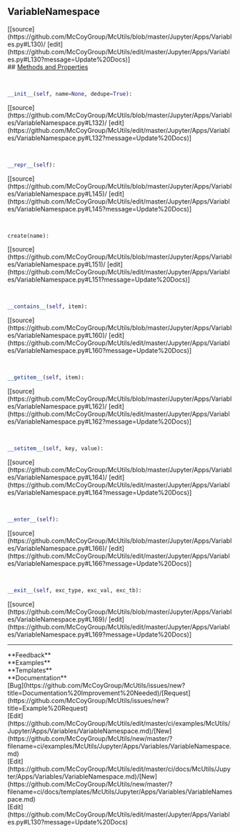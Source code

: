 ## <a id="McUtils.Jupyter.Apps.Variables.VariableNamespace">VariableNamespace</a> 

<div class="docs-source-link" markdown="1">
[[source](https://github.com/McCoyGroup/McUtils/blob/master/Jupyter/Apps/Variables.py#L130)/
[edit](https://github.com/McCoyGroup/McUtils/edit/master/Jupyter/Apps/Variables.py#L130?message=Update%20Docs)]
</div>









<div class="collapsible-section">
 <div class="collapsible-section collapsible-section-header" markdown="1">
## <a class="collapse-link" data-toggle="collapse" href="#methods" markdown="1"> Methods and Properties</a> <a class="float-right" data-toggle="collapse" href="#methods"><i class="fa fa-chevron-down"></i></a>
 </div>
 <div class="collapsible-section collapsible-section-body collapse show" id="methods" markdown="1">
 
<a id="McUtils.Jupyter.Apps.Variables.VariableNamespace.__init__" class="docs-object-method">&nbsp;</a> 
```python
__init__(self, name=None, dedupe=True): 
```
<div class="docs-source-link" markdown="1">
[[source](https://github.com/McCoyGroup/McUtils/blob/master/Jupyter/Apps/Variables/VariableNamespace.py#L132)/
[edit](https://github.com/McCoyGroup/McUtils/edit/master/Jupyter/Apps/Variables/VariableNamespace.py#L132?message=Update%20Docs)]
</div>


<a id="McUtils.Jupyter.Apps.Variables.VariableNamespace.__repr__" class="docs-object-method">&nbsp;</a> 
```python
__repr__(self): 
```
<div class="docs-source-link" markdown="1">
[[source](https://github.com/McCoyGroup/McUtils/blob/master/Jupyter/Apps/Variables/VariableNamespace.py#L145)/
[edit](https://github.com/McCoyGroup/McUtils/edit/master/Jupyter/Apps/Variables/VariableNamespace.py#L145?message=Update%20Docs)]
</div>


<a id="McUtils.Jupyter.Apps.Variables.VariableNamespace.create" class="docs-object-method">&nbsp;</a> 
```python
create(name): 
```
<div class="docs-source-link" markdown="1">
[[source](https://github.com/McCoyGroup/McUtils/blob/master/Jupyter/Apps/Variables/VariableNamespace.py#L151)/
[edit](https://github.com/McCoyGroup/McUtils/edit/master/Jupyter/Apps/Variables/VariableNamespace.py#L151?message=Update%20Docs)]
</div>


<a id="McUtils.Jupyter.Apps.Variables.VariableNamespace.__contains__" class="docs-object-method">&nbsp;</a> 
```python
__contains__(self, item): 
```
<div class="docs-source-link" markdown="1">
[[source](https://github.com/McCoyGroup/McUtils/blob/master/Jupyter/Apps/Variables/VariableNamespace.py#L160)/
[edit](https://github.com/McCoyGroup/McUtils/edit/master/Jupyter/Apps/Variables/VariableNamespace.py#L160?message=Update%20Docs)]
</div>


<a id="McUtils.Jupyter.Apps.Variables.VariableNamespace.__getitem__" class="docs-object-method">&nbsp;</a> 
```python
__getitem__(self, item): 
```
<div class="docs-source-link" markdown="1">
[[source](https://github.com/McCoyGroup/McUtils/blob/master/Jupyter/Apps/Variables/VariableNamespace.py#L162)/
[edit](https://github.com/McCoyGroup/McUtils/edit/master/Jupyter/Apps/Variables/VariableNamespace.py#L162?message=Update%20Docs)]
</div>


<a id="McUtils.Jupyter.Apps.Variables.VariableNamespace.__setitem__" class="docs-object-method">&nbsp;</a> 
```python
__setitem__(self, key, value): 
```
<div class="docs-source-link" markdown="1">
[[source](https://github.com/McCoyGroup/McUtils/blob/master/Jupyter/Apps/Variables/VariableNamespace.py#L164)/
[edit](https://github.com/McCoyGroup/McUtils/edit/master/Jupyter/Apps/Variables/VariableNamespace.py#L164?message=Update%20Docs)]
</div>


<a id="McUtils.Jupyter.Apps.Variables.VariableNamespace.__enter__" class="docs-object-method">&nbsp;</a> 
```python
__enter__(self): 
```
<div class="docs-source-link" markdown="1">
[[source](https://github.com/McCoyGroup/McUtils/blob/master/Jupyter/Apps/Variables/VariableNamespace.py#L166)/
[edit](https://github.com/McCoyGroup/McUtils/edit/master/Jupyter/Apps/Variables/VariableNamespace.py#L166?message=Update%20Docs)]
</div>


<a id="McUtils.Jupyter.Apps.Variables.VariableNamespace.__exit__" class="docs-object-method">&nbsp;</a> 
```python
__exit__(self, exc_type, exc_val, exc_tb): 
```
<div class="docs-source-link" markdown="1">
[[source](https://github.com/McCoyGroup/McUtils/blob/master/Jupyter/Apps/Variables/VariableNamespace.py#L169)/
[edit](https://github.com/McCoyGroup/McUtils/edit/master/Jupyter/Apps/Variables/VariableNamespace.py#L169?message=Update%20Docs)]
</div>
 </div>
</div>












---


<div markdown="1" class="text-secondary">
<div class="container">
  <div class="row">
   <div class="col" markdown="1">
**Feedback**   
</div>
   <div class="col" markdown="1">
**Examples**   
</div>
   <div class="col" markdown="1">
**Templates**   
</div>
   <div class="col" markdown="1">
**Documentation**   
</div>
   <div class="col" markdown="1">
   
</div>
   <div class="col" markdown="1">
   
</div>
   <div class="col" markdown="1">
   
</div>
</div>
  <div class="row">
   <div class="col" markdown="1">
[Bug](https://github.com/McCoyGroup/McUtils/issues/new?title=Documentation%20Improvement%20Needed)/[Request](https://github.com/McCoyGroup/McUtils/issues/new?title=Example%20Request)   
</div>
   <div class="col" markdown="1">
[Edit](https://github.com/McCoyGroup/McUtils/edit/master/ci/examples/McUtils/Jupyter/Apps/Variables/VariableNamespace.md)/[New](https://github.com/McCoyGroup/McUtils/new/master/?filename=ci/examples/McUtils/Jupyter/Apps/Variables/VariableNamespace.md)   
</div>
   <div class="col" markdown="1">
[Edit](https://github.com/McCoyGroup/McUtils/edit/master/ci/docs/McUtils/Jupyter/Apps/Variables/VariableNamespace.md)/[New](https://github.com/McCoyGroup/McUtils/new/master/?filename=ci/docs/templates/McUtils/Jupyter/Apps/Variables/VariableNamespace.md)   
</div>
   <div class="col" markdown="1">
[Edit](https://github.com/McCoyGroup/McUtils/edit/master/Jupyter/Apps/Variables.py#L130?message=Update%20Docs)   
</div>
   <div class="col" markdown="1">
   
</div>
   <div class="col" markdown="1">
   
</div>
   <div class="col" markdown="1">
   
</div>
</div>
</div>
</div>